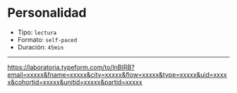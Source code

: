 # Personalidad

* Tipo: `lectura`
* Formato: `self-paced`
* Duración: `45min`

***

https://laboratoria.typeform.com/to/lnBIRB?email=xxxxx&fname=xxxxx&city=xxxxx&flow=xxxxx&type=xxxxx&uid=xxxxx&cohortid=xxxxx&unitid=xxxxx&partid=xxxxx
